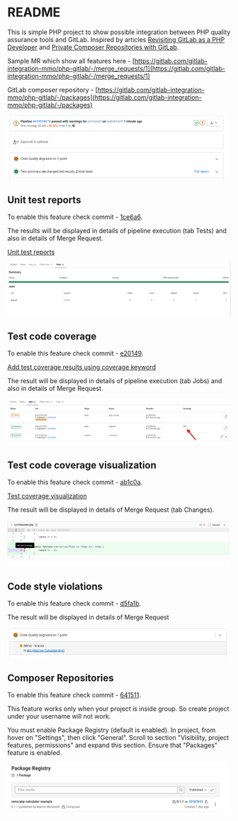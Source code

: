 # README

This is simple PHP project to show possible integration between PHP quality assurance tools and GitLab.
Inspired by articles [Revisiting GitLab as a PHP Developer](https://dev.to/realflowcontrol/revisiting-gitlab-as-a-php-developer-5h9l)
and [Private Composer Repositories with GitLab](https://php.watch/articles/composer-gitlab-repositories).

Sample MR which show all features here - [https://gitlab.com/gitlab-integration-mmo/php-gitlab/-/merge_requests/1](https://gitlab.com/gitlab-integration-mmo/php-gitlab/-/merge_requests/1)

GitLab composer repository - [https://gitlab.com/gitlab-integration-mmo/php-gitlab/-/packages](https://gitlab.com/gitlab-integration-mmo/php-gitlab/-/packages)

![screnshoot of MR](docs/main.png)

## Unit test reports

To enable this feature check commit - [1ce6a6](https://github.com/morawskim/gitlab-php-integration/commit/1ce6a60cfaf91b58838202eb2e81a003375d77ab).

The results will be displayed in details of pipeline execution (tab Tests) and also in details of Merge Request.

[Unit test reports](https://docs.gitlab.com/ee/ci/testing/unit_test_reports.html)

![unit test report in pipeline](docs/pipeline-tests.png)

## Test code coverage

To enable this feature check commit - [e20149](https://github.com/morawskim/gitlab-php-integration/commit/e20149558f88b6f0436abb2b06c7177da7b7041b).


[Add test coverage results using coverage keyword](https://docs.gitlab.com/ee/ci/pipelines/settings.html#add-test-coverage-results-using-coverage-keyword)

The result will be displayed in details of pipeline execution (tab Jobs) and also in details of Merge Request.

![code coverage in pipeline](docs/pipeline-coverage.png)

## Test code coverage visualization

To enable this feature check commit - [ab1c0a](https://github.com/morawskim/gitlab-php-integration/commit/ab1c0a5a35d84169fda7776945729528e0100686).

[Test coverage visualization](https://docs.gitlab.com/ee/ci/testing/test_coverage_visualization.html)

The result will be displayed in details of Merge Request (tab Changes).

![code coverage visualization](docs/code-coverage.png)

## Code style violations

To enable this feature check commit - [d5fa1b](https://github.com/morawskim/gitlab-php-integration/commit/d5fa1b2bf8bbed8d5423dd0fe1951cee2d0890fd).

The result will be displayed in details of Merge Request

![code style violations in MR](docs/code-style-violations.png)

## Composer Repositories

To enable this feature check commit - [641511](https://github.com/morawskim/gitlab-php-integration/commit/641511014a2e4437fd9cd3cc118e9fd60d36fc6b).

This feature works only when your project is inside group.
So create project under your username will not work.

You must enable Package Registry (default is enabled). 
In project, from hover on "Settings", then click "General".
Scroll to section "Visibility, project features, permissions" and expand this section.
Ensure that "Packages" feature is enabled.

![packages](docs/packages.png)
